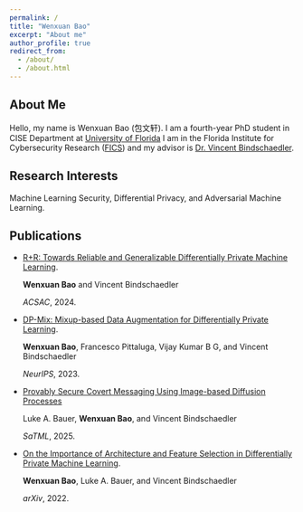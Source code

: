```yaml
---
permalink: /
title: "Wenxuan Bao"
excerpt: "About me"
author_profile: true
redirect_from: 
  - /about/
  - /about.html
---
```


About Me
------
Hello, my name is Wenxuan Bao (包文轩). I am a fourth-year PhD student in CISE Department at [University of Florida](https://www.ufl.edu/)
I am in the Florida Institute for Cybersecurity Research ([FICS](https://fics.institute.ufl.edu/)) and my advisor is [Dr. Vincent Bindschaedler](https://vbinds.ch/). 

Research Interests
------
Machine Learning Security, Differential Privacy, and Adversarial Machine Learning.

<h2 id="publications"> Publications</h2>

- [R+R: Towards Reliable and Generalizable Differentially Private Machine Learning](https://ieeexplore.ieee.org/document/10917512).

  <b>Wenxuan Bao</b> and Vincent Bindschaedler

  *ACSAC*, 2024.


- [DP-Mix: Mixup-based Data Augmentation for Differentially Private Learning](https://dp-mix.github.io/).

  <b>Wenxuan Bao</b>, Francesco Pittaluga, Vijay Kumar B G, and Vincent Bindschaedler

  *NeurIPS*, 2023.
  
- [Provably Secure Covert Messaging Using Image-based Diffusion Processes](https://arxiv.org/pdf/2503.10063)

  Luke A. Bauer, <b>Wenxuan Bao</b>, and Vincent Bindschaedler
  
  *SaTML*, 2025.

- [On the Importance of Architecture and Feature Selection in Differentially Private Machine Learning](https://arxiv.org/pdf/2205.06720.pdf).

  <b>Wenxuan Bao</b>, Luke A. Bauer, and Vincent Bindschaedler

  *arXiv*, 2022.




